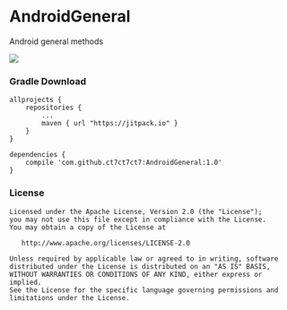 # AndroidGeneral
Android general methods

[![](https://jitpack.io/v/ct7ct7ct7/AndroidGeneral.svg)](https://jitpack.io/#ct7ct7ct7/AndroidGeneral)


### **Gradle Download**
```
allprojects {
    repositories {
        ...
        maven { url "https://jitpack.io" }
    }
}

dependencies {
    compile 'com.github.ct7ct7ct7:AndroidGeneral:1.0'
}
```

### **License**
```
Licensed under the Apache License, Version 2.0 (the "License");
you may not use this file except in compliance with the License.
You may obtain a copy of the License at

   http://www.apache.org/licenses/LICENSE-2.0

Unless required by applicable law or agreed to in writing, software
distributed under the License is distributed on an "AS IS" BASIS,
WITHOUT WARRANTIES OR CONDITIONS OF ANY KIND, either express or implied.
See the License for the specific language governing permissions and
limitations under the License.
```